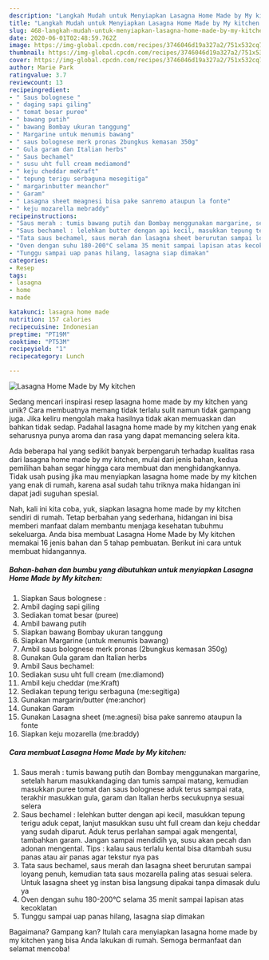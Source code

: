 ```yaml
---
description: "Langkah Mudah untuk Menyiapkan Lasagna Home Made by My kitchen yang Menggugah Selera"
title: "Langkah Mudah untuk Menyiapkan Lasagna Home Made by My kitchen yang Menggugah Selera"
slug: 468-langkah-mudah-untuk-menyiapkan-lasagna-home-made-by-my-kitchen-yang-menggugah-selera
date: 2020-06-01T02:48:59.762Z
image: https://img-global.cpcdn.com/recipes/3746046d19a327a2/751x532cq70/lasagna-home-made-by-my-kitchen-foto-resep-utama.jpg
thumbnail: https://img-global.cpcdn.com/recipes/3746046d19a327a2/751x532cq70/lasagna-home-made-by-my-kitchen-foto-resep-utama.jpg
cover: https://img-global.cpcdn.com/recipes/3746046d19a327a2/751x532cq70/lasagna-home-made-by-my-kitchen-foto-resep-utama.jpg
author: Marie Park
ratingvalue: 3.7
reviewcount: 13
recipeingredient:
- " Saus bolognese "
- " daging sapi giling"
- " tomat besar puree"
- " bawang putih"
- " bawang Bombay ukuran tanggung"
- " Margarine untuk menumis bawang"
- " saus bolognese merk pronas 2bungkus kemasan 350g"
- " Gula garam dan Italian herbs"
- " Saus bechamel"
- " susu uht full cream mediamond"
- " keju cheddar meKraft"
- " tepung terigu serbaguna mesegitiga"
- " margarinbutter meanchor"
- " Garam"
- " Lasagna sheet meagnesi bisa pake sanremo ataupun la fonte"
- " keju mozarella mebraddy"
recipeinstructions:
- "Saus merah : tumis bawang putih dan Bombay menggunakan margarine, setelah harum masukkandaging dan tumis sampai matang, kemudian masukkan puree tomat dan saus bolognese aduk terus sampai rata, terakhir masukkan gula, garam dan Italian herbs secukupnya sesuai selera"
- "Saus bechamel : lelehkan butter dengan api kecil, masukkan tepung terigu aduk cepat, lanjut masukkan susu uht full cream dan keju cheddar yang sudah diparut. Aduk terus perlahan sampai agak mengental, tambahkan garam. Jangan sampai mendidih ya, susu akan pecah dan adonan mengental. Tips : kalau saus terlalu kental bisa ditambah susu panas atau air panas agar tekstur nya pas"
- "Tata saus bechamel, saus merah dan lasagna sheet berurutan sampai loyang penuh, kemudian tata saus mozarella paling atas sesuai selera. Untuk lasagna sheet yg instan bisa langsung dipakai tanpa dimasak dulu ya"
- "Oven dengan suhu 180-200°C selama 35 menit sampai lapisan atas kecoklatan"
- "Tunggu sampai uap panas hilang, lasagna siap dimakan"
categories:
- Resep
tags:
- lasagna
- home
- made

katakunci: lasagna home made 
nutrition: 157 calories
recipecuisine: Indonesian
preptime: "PT19M"
cooktime: "PT53M"
recipeyield: "1"
recipecategory: Lunch

---
```



![Lasagna Home Made by My kitchen](https://img-global.cpcdn.com/recipes/3746046d19a327a2/751x532cq70/lasagna-home-made-by-my-kitchen-foto-resep-utama.jpg)

Sedang mencari inspirasi resep lasagna home made by my kitchen yang unik? Cara membuatnya memang tidak terlalu sulit namun tidak gampang juga. Jika keliru mengolah maka hasilnya tidak akan memuaskan dan bahkan tidak sedap. Padahal lasagna home made by my kitchen yang enak seharusnya punya aroma dan rasa yang dapat memancing selera kita.



Ada beberapa hal yang sedikit banyak berpengaruh terhadap kualitas rasa dari lasagna home made by my kitchen, mulai dari jenis bahan, kedua pemilihan bahan segar hingga cara membuat dan menghidangkannya. Tidak usah pusing jika mau menyiapkan lasagna home made by my kitchen yang enak di rumah, karena asal sudah tahu triknya maka hidangan ini dapat jadi suguhan spesial.


Nah, kali ini kita coba, yuk, siapkan lasagna home made by my kitchen sendiri di rumah. Tetap berbahan yang sederhana, hidangan ini bisa memberi manfaat dalam membantu menjaga kesehatan tubuhmu sekeluarga. Anda bisa membuat Lasagna Home Made by My kitchen memakai 16 jenis bahan dan 5 tahap pembuatan. Berikut ini cara untuk membuat hidangannya.

<!--inarticleads1-->

##### Bahan-bahan dan bumbu yang dibutuhkan untuk menyiapkan Lasagna Home Made by My kitchen:

1. Siapkan  Saus bolognese :
1. Ambil  daging sapi giling
1. Sediakan  tomat besar (puree)
1. Ambil  bawang putih
1. Siapkan  bawang Bombay ukuran tanggung
1. Siapkan  Margarine (untuk menumis bawang)
1. Ambil  saus bolognese merk pronas (2bungkus kemasan 350g)
1. Gunakan  Gula garam dan Italian herbs
1. Ambil  Saus bechamel:
1. Sediakan  susu uht full cream (me:diamond)
1. Ambil  keju cheddar (me:Kraft)
1. Sediakan  tepung terigu serbaguna (me:segitiga)
1. Gunakan  margarin/butter (me:anchor)
1. Gunakan  Garam
1. Gunakan  Lasagna sheet (me:agnesi) bisa pake sanremo ataupun la fonte
1. Siapkan  keju mozarella (me:braddy)




<!--inarticleads2-->

##### Cara membuat Lasagna Home Made by My kitchen:

1. Saus merah : tumis bawang putih dan Bombay menggunakan margarine, setelah harum masukkandaging dan tumis sampai matang, kemudian masukkan puree tomat dan saus bolognese aduk terus sampai rata, terakhir masukkan gula, garam dan Italian herbs secukupnya sesuai selera
1. Saus bechamel : lelehkan butter dengan api kecil, masukkan tepung terigu aduk cepat, lanjut masukkan susu uht full cream dan keju cheddar yang sudah diparut. Aduk terus perlahan sampai agak mengental, tambahkan garam. Jangan sampai mendidih ya, susu akan pecah dan adonan mengental. Tips : kalau saus terlalu kental bisa ditambah susu panas atau air panas agar tekstur nya pas
1. Tata saus bechamel, saus merah dan lasagna sheet berurutan sampai loyang penuh, kemudian tata saus mozarella paling atas sesuai selera. Untuk lasagna sheet yg instan bisa langsung dipakai tanpa dimasak dulu ya
1. Oven dengan suhu 180-200°C selama 35 menit sampai lapisan atas kecoklatan
1. Tunggu sampai uap panas hilang, lasagna siap dimakan




Bagaimana? Gampang kan? Itulah cara menyiapkan lasagna home made by my kitchen yang bisa Anda lakukan di rumah. Semoga bermanfaat dan selamat mencoba!
